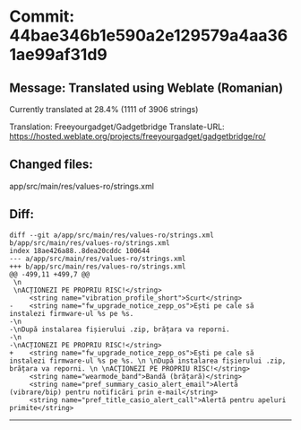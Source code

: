 # Commit: 44bae346b1e590a2e129579a4aa361ae99af31d9
## Message: Translated using Weblate (Romanian)

Currently translated at 28.4% (1111 of 3906 strings)

Translation: Freeyourgadget/Gadgetbridge
Translate-URL: https://hosted.weblate.org/projects/freeyourgadget/gadgetbridge/ro/
## Changed files:
app/src/main/res/values-ro/strings.xml

## Diff:
```
diff --git a/app/src/main/res/values-ro/strings.xml b/app/src/main/res/values-ro/strings.xml
index 18ae426a88..8dea20cddc 100644
--- a/app/src/main/res/values-ro/strings.xml
+++ b/app/src/main/res/values-ro/strings.xml
@@ -499,11 +499,7 @@
 \n
 \nACȚIONEZI PE PROPRIU RISC!</string>
     <string name="vibration_profile_short">Scurt</string>
-    <string name="fw_upgrade_notice_zepp_os">Ești pe cale să instalezi firmware-ul %s pe %s.
-\n
-\nDupă instalarea fișierului .zip, brățara va reporni.
-\n
-\nACȚIONEZI PE PROPRIU RISC!</string>
+    <string name="fw_upgrade_notice_zepp_os">Ești pe cale să instalezi firmware-ul %s pe %s. \n \nDupă instalarea fișierului .zip, brățara va reporni. \n \nACȚIONEZI PE PROPRIU RISC!</string>
     <string name="wearmode_band">Bandă (brățară)</string>
     <string name="pref_summary_casio_alert_email">Alertă (vibrare/bip) pentru notificări prin e-mail</string>
     <string name="pref_title_casio_alert_call">Alertă pentru apeluri primite</string>
```
-----------------------------------
